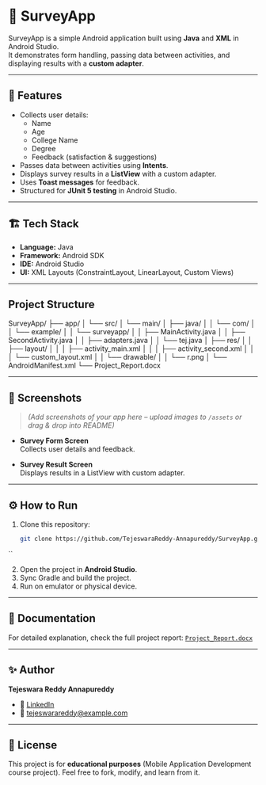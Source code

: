 
# 📱 SurveyApp

SurveyApp is a simple Android application built using **Java** and **XML** in Android Studio.  
It demonstrates form handling, passing data between activities, and displaying results with a **custom adapter**.

---

## 🚀 Features
- Collects user details:
  - Name
  - Age
  - College Name
  - Degree
  - Feedback (satisfaction & suggestions)
- Passes data between activities using **Intents**.
- Displays survey results in a **ListView** with a custom adapter.
- Uses **Toast messages** for feedback.
- Structured for **JUnit 5 testing** in Android Studio.

---

## 🏗️ Tech Stack
- **Language:** Java  
- **Framework:** Android SDK  
- **IDE:** Android Studio  
- **UI:** XML Layouts (ConstraintLayout, LinearLayout, Custom Views)

---
## Project Structure

SurveyApp/
├── app/
│   └── src/
│       └── main/
│           ├── java/
│           │   └── com/
│           │       └── example/
│           │           └── surveyapp/
│           │               ├── MainActivity.java
│           │               ├── SecondActivity.java
│           │               ├── adapters.java
│           │               └── tej.java
│           ├── res/
│           │   ├── layout/
│           │   │   ├── activity_main.xml
│           │   │   ├── activity_second.xml
│           │   │   └── custom_layout.xml
│           │   └── drawable/
│           │       └── r.png
│           └── AndroidManifest.xml
└── Project_Report.docx

---

## 📸 Screenshots
> *(Add screenshots of your app here – upload images to `/assets` or drag & drop into README)*

- **Survey Form Screen**  
  Collects user details and feedback.  

- **Survey Result Screen**  
  Displays results in a ListView with custom adapter.  

---

## ⚙️ How to Run
1. Clone this repository:
   ```bash
   git clone https://github.com/TejeswaraReddy-Annapureddy/SurveyApp.git
``

2. Open the project in **Android Studio**.
3. Sync Gradle and build the project.
4. Run on emulator or physical device.

---

## 📖 Documentation

For detailed explanation, check the full project report:
[`Project_Report.docx`](Project_Report.docx)

---

## ✨ Author

**Tejeswara Reddy Annapureddy**

* 💼 [LinkedIn](https://www.linkedin.com/in/tejeswarareddy-annapureddy)
* 📧 [tejeswarareddy@example.com](mailto:tejeswarareddy@example.com)

---

## 📝 License

This project is for **educational purposes** (Mobile Application Development course project).
Feel free to fork, modify, and learn from it.



